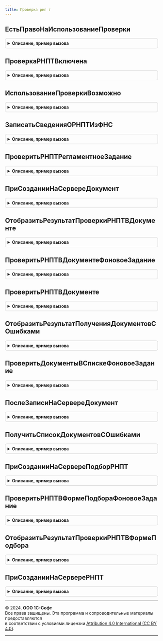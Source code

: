 ```yaml
---
title: Проверка рнп т
---
```



## ЕстьПравоНаИспользованиеПроверки
<details style="margin: 1em 0; padding: 0.5em; border: 1px solid #ccc; border-radius: 6px;">

<summary style="font-weight: bold; cursor: pointer;">Описание, пример вызова</summary>

```bsl

// Определяем наличие права на использование проверки РНПТ.
//
// Возвращаемое значение:
//  Булево - наличие права на использование проверки РНПТ.
//
Функция ЕстьПравоНаИспользованиеПроверки() Экспорт
```

Пример вызова
```bsl
Результат = ПроверкаРНПТ.ЕстьПравоНаИспользованиеПроверки() 
```
</details>

## ПроверкаРНПТВключена
<details style="margin: 1em 0; padding: 0.5em; border: 1px solid #ccc; border-radius: 6px;">

<summary style="font-weight: bold; cursor: pointer;">Описание, пример вызова</summary>

```bsl

// Показывает, включена ли проверка РНПТ.
//
// Возвращаемое значение:
//  Булево - Значение константы ИспользоватьПроверкуРНПТ - включена ли проверка РНПТ в базе.
//
Функция ПроверкаРНПТВключена() Экспорт
```

Пример вызова
```bsl
Результат = ПроверкаРНПТ.ПроверкаРНПТВключена() 
```
</details>

## ИспользованиеПроверкиВозможно
<details style="margin: 1em 0; padding: 0.5em; border: 1px solid #ccc; border-radius: 6px;">

<summary style="font-weight: bold; cursor: pointer;">Описание, пример вызова</summary>

```bsl

// Проверяет, что проверка включена и есть необходимые права.
// Возвращаемое значение:
//  Булево - Истина, если есть нужные права на проверку и проверка включена.
//
Функция ИспользованиеПроверкиВозможно() Экспорт
```

Пример вызова
```bsl
Результат = ПроверкаРНПТ.ИспользованиеПроверкиВозможно() 
```
</details>

## ЗаписатьСведенияОРНПТИзФНС
<details style="margin: 1em 0; padding: 0.5em; border: 1px solid #ccc; border-radius: 6px;">

<summary style="font-weight: bold; cursor: pointer;">Описание, пример вызова</summary>

```bsl

// Записывает в регистр СведенияОРНПТИзФНС сведения о РНПТ.
// Параметры:
//  РНПТСсылка - СправочникСсылка - ссылка на элемент справочника РНПТ
//  СведенияОРНПТ - Структура - см. НовыйСведенияОРНПТ()
//  УдалитьЗапись - Булево - признак того, что запись по РНПТ в регистре нужно удалить
//  ПолучитьСведенияИзСервиса - Булево - признак того, что перед записью в регистр нужно получить сведения из сервиса по РНПТ
//  ТолькоАктуализация - Булево - признак того, что не не нужно добавлять запись в регистр, а нужно только актуализировать текущую, если есть
//
Процедура ЗаписатьСведенияОРНПТИзФНС(РНПТСсылка, СведенияОРНПТ, УдалитьЗапись = Ложь, ПолучитьСведенияИзСервиса = Ложь, ТолькоАктуализация = Ложь) Экспорт
```

Пример вызова
```bsl
ПроверкаРНПТ.ЗаписатьСведенияОРНПТИзФНС(РНПТСсылка, СведенияОРНПТ, УдалитьЗапись, ПолучитьСведенияИзСервиса, ТолькоАктуализация);
```
</details>

## ПроверитьРНПТРегламентноеЗадание
<details style="margin: 1em 0; padding: 0.5em; border: 1px solid #ccc; border-radius: 6px;">

<summary style="font-weight: bold; cursor: pointer;">Описание, пример вызова</summary>

```bsl

// Процедура регламентного задания, которая получает сведения по РНПТ из сервиса ФНС
// и проверяет документы с РНПТ к проверке.
//
Процедура ПроверитьРНПТРегламентноеЗадание() Экспорт
```

Пример вызова
```bsl
ПроверкаРНПТ.ПроверитьРНПТРегламентноеЗадание() 
```
</details>

## ПриСозданииНаСервереДокумент
<details style="margin: 1em 0; padding: 0.5em; border: 1px solid #ccc; border-radius: 6px;">

<summary style="font-weight: bold; cursor: pointer;">Описание, пример вызова</summary>

```bsl

// Инициализирует реквивизиты проверки РНПТ.
//
// Параметры:
//  Форма - ФормаКлиентскогоПриложения - форма документа.
//  Параметры - Структура - параметры из процедуры ПриСозданииНаСервере.
//
Процедура ПриСозданииНаСервереДокумент(Форма, Параметры) Экспорт
```

Пример вызова
```bsl
ПроверкаРНПТ.ПриСозданииНаСервереДокумент(Форма, Параметры) 
```
</details>

## ОтобразитьРезультатПроверкиРНПТВДокументе
<details style="margin: 1em 0; padding: 0.5em; border: 1px solid #ccc; border-radius: 6px;">

<summary style="font-weight: bold; cursor: pointer;">Описание, пример вызова</summary>

```bsl

// Отображает на форме документа результат проверки РНПТ.
//
// Параметры:
//  Форма - ФормаКлиентскогоПриложения - форма документа.
//
Процедура ОтобразитьРезультатПроверкиРНПТВДокументе(Форма) Экспорт
```

Пример вызова
```bsl
ПроверкаРНПТ.ОтобразитьРезультатПроверкиРНПТВДокументе(Форма) 
```
</details>

## ПроверитьРНПТВДокументеФоновоеЗадание
<details style="margin: 1em 0; padding: 0.5em; border: 1px solid #ccc; border-radius: 6px;">

<summary style="font-weight: bold; cursor: pointer;">Описание, пример вызова</summary>

```bsl

// Фоновое задание проверки РНПТ в документе на соответствие сведениям ФНС.
//
// Параметры:
//  Форма - ФормаКлиентскогоПриложения - форма документа.
//
Процедура ПроверитьРНПТВДокументеФоновоеЗадание(Форма) Экспорт
```

Пример вызова
```bsl
ПроверкаРНПТ.ПроверитьРНПТВДокументеФоновоеЗадание(Форма) 
```
</details>

## ПроверитьРНПТВДокументе
<details style="margin: 1em 0; padding: 0.5em; border: 1px solid #ccc; border-radius: 6px;">

<summary style="font-weight: bold; cursor: pointer;">Описание, пример вызова</summary>

```bsl

// Процедура, запускаемая в фоне, которая проверяет РНПТ на соответствие сведениям ФНС.
//
// Параметры:
//  Параметры - структура с полями:
//  * ДанныеРНПТ - структура - см. НовыйТаблицаДанныхРНПТ()
//  * АдресХранилища - строка - адрес хранилища, куда будет помещен результат проверки РНПТ
//  * ДокументСсылка - ДокументСсылка - ссылка на проверяемый документ, необязательный, при наличии процедура сохранит результат проверки
//
Процедура ПроверитьРНПТВДокументе(Параметры) Экспорт
```

Пример вызова
```bsl
ПроверкаРНПТ.ПроверитьРНПТВДокументе(Параметры) 
```
</details>

## ОтобразитьРезультатПолученияДокументовСОшибками
<details style="margin: 1em 0; padding: 0.5em; border: 1px solid #ccc; border-radius: 6px;">

<summary style="font-weight: bold; cursor: pointer;">Описание, пример вызова</summary>

```bsl

// Показывает в форме списка баннер с документами в которых есть ошибки проверки РНПТ.
//
// Параметры:
//  Форма - ФормаКлиентскогоПриложения - форма списка документа.
//
Процедура ОтобразитьРезультатПолученияДокументовСОшибками(Форма) Экспорт
```

Пример вызова
```bsl
ПроверкаРНПТ.ОтобразитьРезультатПолученияДокументовСОшибками(Форма) 
```
</details>

## ПроверитьДокументыВСпискеФоновоеЗадание
<details style="margin: 1em 0; padding: 0.5em; border: 1px solid #ccc; border-radius: 6px;">

<summary style="font-weight: bold; cursor: pointer;">Описание, пример вызова</summary>

```bsl

// Запускает фоновое задание поиска документов с ошибками для отображения в форме списка.
//
// Параметры:
//  Форма - ФормаКлиентскогоПриложения - форма документа.
//  ПараметрыПоиска - Структура с полями:
//    * Организация - СправочникСсылка - ссылка на организацию, по которой происходит поиск
//    * НачалоПериода - Дата - дата начала поиска
//    * КонецПериода - Дата - дата окончания поиска
//    * Контрагент - СправочникСсылка - контрагент по которому происходит поиск (может быть пустой)
//    * НастройкаОтображенияДокументов - Число (0 - все, 1 - с ошибками, 2 - без ошибок)
//    * РежимРасшифровки - Булево - признак, необходимый для получения сведений из отчета "снаружи"
//    * ЭтоВходящийДокумент - Булево - признак того, что нужно отбирать входящие документы
//
Процедура ПроверитьДокументыВСпискеФоновоеЗадание(Форма, ПараметрыПоиска) Экспорт
```

Пример вызова
```bsl
ПроверкаРНПТ.ПроверитьДокументыВСпискеФоновоеЗадание(Форма, ПараметрыПоиска) 
```
</details>

## ПослеЗаписиНаСервереДокумент
<details style="margin: 1em 0; padding: 0.5em; border: 1px solid #ccc; border-radius: 6px;">

<summary style="font-weight: bold; cursor: pointer;">Описание, пример вызова</summary>

```bsl

// Перезаполняет результат проверки РНПТ после зписи документа
// Параметры:
//  Форма - ФормаКлиентскогоПриложения - форма документа.
//
Процедура ПослеЗаписиНаСервереДокумент(Форма) Экспорт
```

Пример вызова
```bsl
ПроверкаРНПТ.ПослеЗаписиНаСервереДокумент(Форма) 
```
</details>

## ПолучитьСписокДокументовСОшибками
<details style="margin: 1em 0; padding: 0.5em; border: 1px solid #ccc; border-radius: 6px;">

<summary style="font-weight: bold; cursor: pointer;">Описание, пример вызова</summary>

```bsl

// Производит поиск документов с ошибками для отображения в форме списка.
//
// Параметры:
//  ПараметрыПоиска - Структура с полями:
//    * Организация - СправочникСсылка - ссылка на организацию, по которой происходит поиск
//    * НачалоПериода - Дата - дата начала поиска
//    * КонецПериода - Дата - дата окончания поиска
//    * Контрагент - СправочникСсылка - контрагент по которому происходит поиск (может быть пустой)
//    * НастройкаОтображенияДокументов - Число (0 - все, 1 - с ошибками, 2 - без ошибок)
//    * РежимРасшифровки - Булево - признак, необходимый для получения сведений из отчета "снаружи"
//    * ЭтоВходящийДокумент - Булево - признак того, что нужно отбирать входящие документы
//
Процедура ПолучитьСписокДокументовСОшибками(Параметры) Экспорт
```

Пример вызова
```bsl
ПроверкаРНПТ.ПолучитьСписокДокументовСОшибками(Параметры) 
```
</details>

## ПриСозданииНаСервереПодборРНПТ
<details style="margin: 1em 0; padding: 0.5em; border: 1px solid #ccc; border-radius: 6px;">

<summary style="font-weight: bold; cursor: pointer;">Описание, пример вызова</summary>

```bsl

// Инициализирует реквивизиты проверки РНПТ и запускает фоновое задание проверки РНПТ.
//
// Параметры:
//  Форма - ФормаКлиентскогоПриложения - форма документа.
//  Параметры - Структура - параметры из процедуры ПриСозданииНаСервере.
//
Процедура ПриСозданииНаСервереПодборРНПТ(Форма, Параметры) Экспорт
```

Пример вызова
```bsl
ПроверкаРНПТ.ПриСозданииНаСервереПодборРНПТ(Форма, Параметры) 
```
</details>

## ПроверитьРНПТВФормеПодбораФоновоеЗадание
<details style="margin: 1em 0; padding: 0.5em; border: 1px solid #ccc; border-radius: 6px;">

<summary style="font-weight: bold; cursor: pointer;">Описание, пример вызова</summary>

```bsl

// Фоновое задание проверки РНПТ в документе на соответствие сведениям ФНС.
//
// Параметры:
//  Форма - ФормаКлиентскогоПриложения - форма документа.
//  Параметры - Структура с полями:
//    *Номенклатура - СправочникСсылка - ссылка на справочник с проверяемой номенклатурой.
//
Процедура ПроверитьРНПТВФормеПодбораФоновоеЗадание(Форма, Параметры) Экспорт
```

Пример вызова
```bsl
ПроверкаРНПТ.ПроверитьРНПТВФормеПодбораФоновоеЗадание(Форма, Параметры) 
```
</details>

## ОтобразитьРезультатПроверкиРНПТВФормеПодбора
<details style="margin: 1em 0; padding: 0.5em; border: 1px solid #ccc; border-radius: 6px;">

<summary style="font-weight: bold; cursor: pointer;">Описание, пример вызова</summary>

```bsl

// Отображает в форме подбора РНПТ результат проверки РНПТ.
//
// Параметры:
//  Форма - ФормаКлиентскогоПриложения - форма документа.
//
Процедура ОтобразитьРезультатПроверкиРНПТВФормеПодбора(Форма) Экспорт
```

Пример вызова
```bsl
ПроверкаРНПТ.ОтобразитьРезультатПроверкиРНПТВФормеПодбора(Форма) 
```
</details>

## ПриСозданииНаСервереРНПТ
<details style="margin: 1em 0; padding: 0.5em; border: 1px solid #ccc; border-radius: 6px;">

<summary style="font-weight: bold; cursor: pointer;">Описание, пример вызова</summary>

```bsl

// Получает и выводит на форму сведения о РНПТ из ФНС.
//
// Параметры:
//  Форма - ФормаКлиентскогоПриложения - Карточка РНПТ.
//
Процедура ПриСозданииНаСервереРНПТ(Форма) Экспорт
```

Пример вызова
```bsl
ПроверкаРНПТ.ПриСозданииНаСервереРНПТ(Форма) 
```
</details>

---

© 2024, **ООО 1С-Софт**  
Все права защищены. Эта программа и сопроводительные материалы предоставляются  
в соответствии с условиями лицензии [Attribution 4.0 International (CC BY 4.0)](https://creativecommons.org/licenses/by/4.0/legalcode).

---
